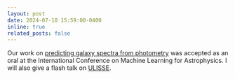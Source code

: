 ```yaml
---
layout: post
date: 2024-07-10 15:59:00-0400
inline: true
related_posts: false
---
```


Our work on <a href='https://arxiv.org/pdf/2406.18175'>predicting galaxy spectra from photometry</a> was accepted as an oral at the International Conference on Machine Learning for Astrophysics. I will also give a flash talk on <a href='https://www.aanda.org/articles/aa/abs/2022/10/aa43900-22/aa43900-22.html'>ULISSE</a>.

